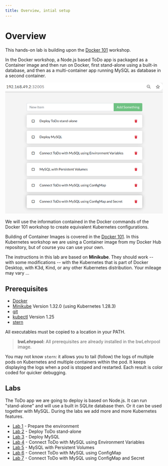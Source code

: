 ```yaml
---
title: Overview, intial setup
---
```


# Overview

This hands-on lab is building upon the [Docker 101](https://harald-u.github.io/docker-101/) workshop. 

In the Docker workshop, a Node.js based ToDo app is packaged as a Container image and then run on Docker, first stand-alone using a built-in database, and then as a multi-container app running MySQL as database in a second container.

![Agenda](docs/agenda.png)

We will use the information contained in the Docker commands of the Docker 101 workshop to create equivalent Kubernetes configurations. 

Building of Container Images is covered in the [Docker 101](https://harald-u.github.io/docker-101/docs/lab1#building-the-container-image). In this Kubernetes workshop we are using a Container image from my Docker Hub repository, but of course you can use your own.

The instructions in this lab are based on **Minikube**. They should work -- with some modifications -- with the Kubernetes that is part of Docker Desktop, with K3d, Kind, or any other Kubernetes distribution. Your mileage may vary ...

## Prerequisites

* [Docker](https://docs.docker.com/desktop/)
* [Minikube](https://minikube.sigs.k8s.io/docs/start/) Version 1.32.0 (using Kubernetes 1.28.3)
* [git](https://git-scm.com/downloads)
* [kubectl](https://kubernetes.io/docs/tasks/tools/install-kubectl/) Version 1.25
* [stern](https://github.com/stern/stern/releases) 

All executables must be copied to a location in your PATH.

> **bwLehrpool:** All prerequisites are already installed in the bwLehrpool image.

You may not know `stern`: it allows you to tail (follow) the logs of multiple pods on Kubernetes and multiple containers within the pod. It keeps displaying the logs when a pod is stopped and restarted. Each result is color coded for quicker debugging. 


## Labs

The ToDo app we are going to deploy is based on Node.js. It can run "stand-alone" and will use a built in SQLite database then. Or it can be used together with MySQL. During the labs we add more and more Kubernetes features.

- [Lab 1](docs/lab1.md) - Prepare the environment
- [Lab 2](docs/lab2.md) - Deploy ToDo stand-alone
- [Lab 3](docs/lab3.md) - Deploy MySQL
- [Lab 4](docs/lab4.md) - Connect ToDo with MySQL using Environment Variables
- [Lab 5](docs/lab5.md) - MySQL with Persistent Volumes
- [Lab 6](docs/lab6.md) - Connect ToDo with MySQL using ConfigMap
- [Lab 7](docs/lab7.md) - Connect ToDo with MySQL using ConfigMap and Secret